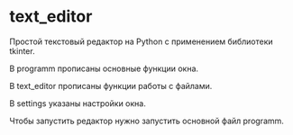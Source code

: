 # text_editor
Простой текстовый редактор на Python с применением библиотеки tkinter.

В programm прописаны основные функции окна.

В text_editor прописаны функции работы с файлами.

В settings указаны настройки окна.

Чтобы запустить редактор нужно запустить основной файл programm.
